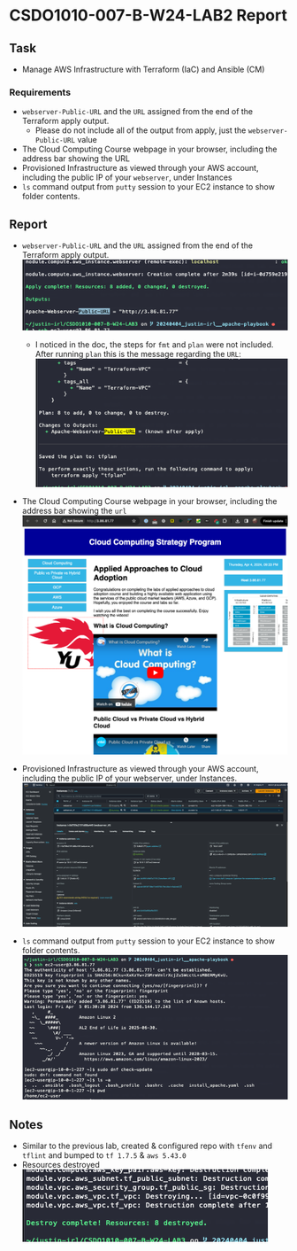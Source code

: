 # CSDO1010-007-B-W24-LAB2 Report

## Task

- Manage AWS Infrastructure with Terraform (IaC) and Ansible (CM)

### Requirements

- `webserver-Public-URL` and the `URL` assigned from the end of the Terraform apply output.
  - Please do not include all of the output from apply, just the `webserver-Public-URL` value
- The Cloud Computing Course webpage in your browser, including the address bar showing the URL
- Provisioned Infrastructure as viewed through your AWS account, including the public IP of your `webserver`, under Instances
- `ls` command output from `putty` session to your EC2 instance to show folder contents.

## Report

- `webserver-Public-URL` and the `URL` assigned from the end of the Terraform apply output.  
![alt text](image.png)
  - I noticed in the doc, the steps for `fmt` and `plan` were not included. After running `plan` this is the message regarding the `URL`:  
  ![alt text](image-3.png)

- The Cloud Computing Course webpage in your browser, including the address bar showing the `url`  
![alt text](image-1.png)

- Provisioned Infrastructure as viewed through your AWS account, including the public IP of your webserver, under Instances.  
![alt text](image-2.png)

- `ls` command output from `putty` session to your EC2 instance to show folder contents.  
![alt text](image-4.png)

## Notes

- Similar to the previous lab, created & configured repo with `tfenv` and `tflint` and bumped to `tf 1.7.5` & `aws 5.43.0`
- Resources destroyed  
![alt text](image-5.png)
